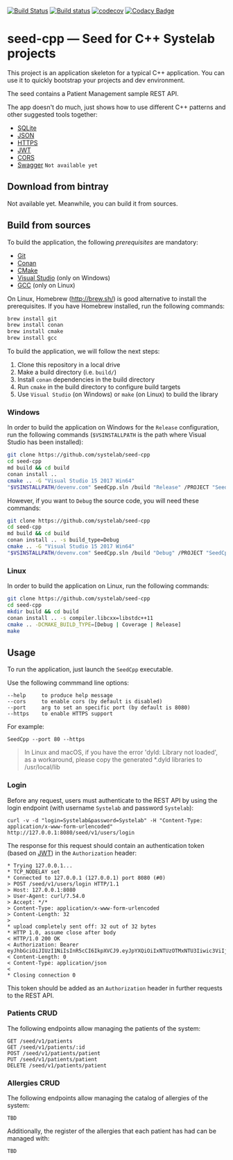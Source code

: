 [![Build Status](https://travis-ci.org/systelab/seed-cpp.svg?branch=master)](https://travis-ci.org/systelab/seed-cpp)
[![Build status](https://ci.appveyor.com/api/projects/status/kiy6ugv134i7nbon?svg=true)](https://ci.appveyor.com/project/systelab/seed-cpp)
[![codecov](https://codecov.io/gh/systelab/seed-cpp/branch/master/graph/badge.svg)](https://codecov.io/gh/systelab/seed-cpp)
[![Codacy Badge](https://api.codacy.com/project/badge/Grade/1da2b731322b4856a2f2f6b49bdfa729)](https://www.codacy.com/app/systelab/seed-cpp?utm_source=github.com&amp;utm_medium=referral&amp;utm_content=systelab/seed-cpp&amp;utm_campaign=Badge_Grade)

# seed-cpp — Seed for C++ Systelab projects

This project is an application skeleton for a typical C++ application. You can use it to quickly bootstrap your projects and dev environment.

The seed contains a Patient Management sample REST API.

The app doesn't do much, just shows how to use different C++ patterns and other suggested tools together:
* [SQLite](https://www.sqlite.org)
* [JSON](https://www.json.org/)
* [HTTPS](https://en.wikipedia.org/wiki/HTTPS)
* [JWT](https://jwt.io/)
* [CORS](https://en.wikipedia.org/wiki/Cross-origin_resource_sharing)
* [Swagger](https://swagger.io/) `Not available yet`

## Download from bintray

Not available yet. Meanwhile, you can build it from sources.

## Build from sources

To build the application, the following *prerequisites* are mandatory:

  - [Git](https://git-scm.com/)
  - [Conan](https://conan.io/)
  - [CMake](https://cmake.org/)
  - [Visual Studio](https://visualstudio.microsoft.com/) (only on Windows)
  - [GCC](https://gcc.gnu.org/) (only on Linux)

On Linux, Homebrew (http://brew.sh/) is good alternative to install the prerequisites. If you have Homebrew installed, run the following commands:

```bash
brew install git
brew install conan
brew install cmake
brew install gcc
```

To build the application, we will follow the next steps:
  1. Clone this repository in a local drive
  2. Make a build directory (i.e. `build/`)
  3. Install `conan` dependencies in the build directory
  4. Run `cmake` in the build directory to configure build targets
  5. Use `Visual Studio` (on Windows) or `make` (on Linux) to build the library

### Windows

In order to build the application on Windows for the `Release` configuration, run the following commands (`$VSINSTALLPATH` is the path where Visual Studio has been installed):

``` bash
git clone https://github.com/systelab/seed-cpp
cd seed-cpp
md build && cd build
conan install ..
cmake .. -G "Visual Studio 15 2017 Win64"
"$VSINSTALLPATH/devenv.com" SeedCpp.sln /build "Release" /PROJECT "SeedCpp"
```

However, if you want to `Debug` the source code, you will need these commands:

``` bash
git clone https://github.com/systelab/seed-cpp
cd seed-cpp
md build && cd build
conan install .. -s build_type=Debug
cmake .. -G "Visual Studio 15 2017 Win64"
"$VSINSTALLPATH/devenv.com" SeedCpp.sln /build "Debug" /PROJECT "SeedCpp"
```

### Linux

In order to build the application on Linux, run the following commands:

``` bash
git clone https://github.com/systelab/seed-cpp
cd seed-cpp
mkdir build && cd build
conan install .. -s compiler.libcxx=libstdc++11
cmake .. -DCMAKE_BUILD_TYPE=[Debug | Coverage | Release]
make
```

## Usage

To run the application, just launch the `SeedCpp` executable.

Use the following commmand line options:

```
--help     to produce help message
--cors     to enable cors (by default is disabled)
--port     arg to set an specific port (by default is 8080)
--https    to enable HTTPS support
```

For example:

```
SeedCpp --port 80 --https
```

> In Linux and macOS, if you have the error 'dyld: Library not loaded', as a workaround, please copy the generated *.dyld libraries to /usr/local/lib

### Login

Before any request, users must authenticate to the REST API by using the login endpoint (with username `Systelab` and password `Systelab`):

```
curl -v -d "login=Systelab&password=Systelab" -H "Content-Type: application/x-www-form-urlencoded" http://127.0.0.1:8080/seed/v1/users/login
```

The response for this request should contain an authentication token (based on [JWT](https://jwt.io/)) in the `Authorization` header:

```
* Trying 127.0.0.1...
* TCP_NODELAY set
* Connected to 127.0.0.1 (127.0.0.1) port 8080 (#0)
> POST /seed/v1/users/login HTTP/1.1
> Host: 127.0.0.1:8080
> User-Agent: curl/7.54.0
> Accept: */*
> Content-Type: application/x-www-form-urlencoded
> Content-Length: 32
> 
* upload completely sent off: 32 out of 32 bytes
* HTTP 1.0, assume close after body
< HTTP/1.0 200 OK
< Authorization: Bearer eyJhbGciOiJIUzI1NiIsInR5cCI6IkpXVCJ9.eyJpYXQiOiIxNTUzOTMxNTU3Iiwic3ViIjoiU3lzdGVsYWIifQ.AcpzW6QZMLZ39ST0tXBzz7ZAWDWyzATd3nJxZsMRxdQ
< Content-Length: 0
< Content-Type: application/json
< 
* Closing connection 0
```

This token should be added as an `Authorization` header in further requests to the REST API.

### Patients CRUD

The following endpoints allow managing the patients of the system:

```
GET /seed/v1/patients
GET /seed/v1/patients/:id
POST /seed/v1/patients/patient
PUT /seed/v1/patients/patient
DELETE /seed/v1/patients/patient
```

### Allergies CRUD

The following endpoints allow managing the catalog of allergies of the system:

`TBD`

Additionally, the register of the allergies that each patient has had can be managed with:

`TBD`


